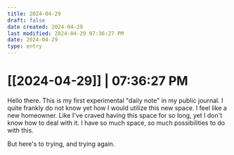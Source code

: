 ```yaml
---
title: 2024-04-29
draft: false
date created: 2024-04-29
last modified: 2024-04-29 07:36:27 PM
date: 2024-04-29
type: entry
---
```


# [[2024-04-29]] | 07:36:27 PM

Hello there. This is my first experimental "daily note" in my public journal. I quite frankly do not know yet how I would utilize this new space. I feel like a new homeowner. Like I've craved having this space for so long, yet I don't know how to deal with it. I have so much space, so much possibilities to do with this.

But here's to trying, and trying again.